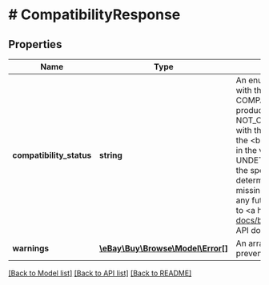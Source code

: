 # # CompatibilityResponse

## Properties

Name | Type | Description | Notes
------------ | ------------- | ------------- | -------------
**compatibility_status** | **string** | An enumeration value that tells you if the item is compatible with the product. &lt;br&gt;&lt;br&gt;The values are: &lt;ul&gt;   &lt;li&gt;   &lt;b&gt; COMPATIBLE&lt;/b&gt; - Indicates the item is compatible with the product specified in the request.&lt;/li&gt;   &lt;li&gt;   &lt;b&gt; NOT_COMPATIBLE&lt;/b&gt; - Indicates the item is not compatible with the product specified in the request. Be sure to check all the &lt;b&gt; value&lt;/b&gt; fields to ensure they are correct as errors in the value can also cause this response.&lt;/li&gt;   &lt;li&gt; &lt;b&gt; UNDETERMINED&lt;/b&gt; - Indicates one or more attributes for the specified product are missing so compatibility cannot be determined.  The response returns the attributes that are missing.&lt;/li&gt;  &lt;/ul&gt;  Code so that your app gracefully handles any future changes to this list. For implementation help, refer to &lt;a href&#x3D;&#39;https://developer.ebay.com/api-docs/buy/browse/types/gct:CompatibilityStatus&#39;&gt;eBay API documentation&lt;/a&gt; | [optional]
**warnings** | [**\eBay\Buy\Browse\Model\Error[]**](Error.md) | An array of warning messages. These types of errors do not prevent the method from executing but should be checked. | [optional]

[[Back to Model list]](../../README.md#models) [[Back to API list]](../../README.md#endpoints) [[Back to README]](../../README.md)
